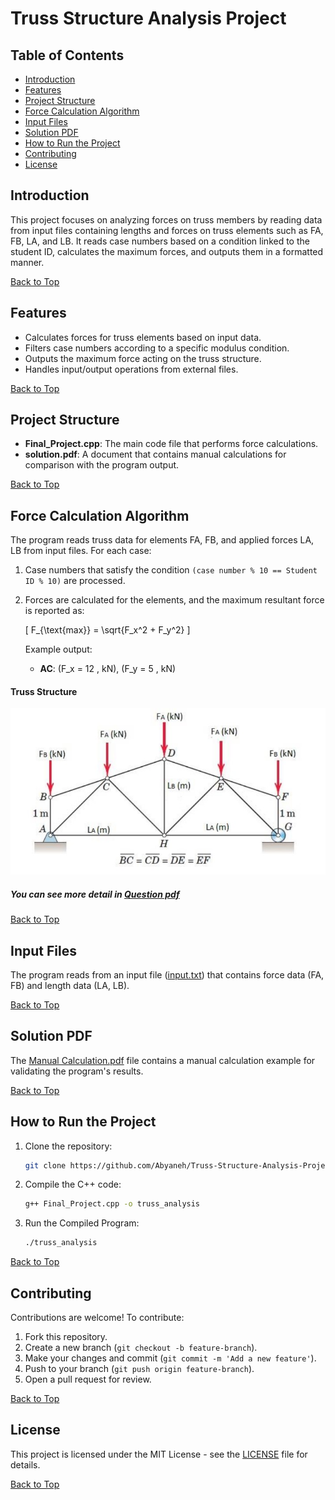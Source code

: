 # Truss Structure Analysis Project

## Table of Contents
- [Introduction](#introduction)
- [Features](#features)
- [Project Structure](#project-structure)
- [Force Calculation Algorithm](#force-calculation-algorithm)
- [Input Files](#input-files)
- [Solution PDF](#solution-pdf)
- [How to Run the Project](#how-to-run-the-project)
- [Contributing](#contributing)
- [License](#license)

## Introduction
This project focuses on analyzing forces on truss members by reading data from input files containing lengths and forces on truss elements such as FA, FB, LA, and LB. It reads case numbers based on a condition linked to the student ID, calculates the maximum forces, and outputs them in a formatted manner.

[Back to Top](#table-of-contents)
## Features
- Calculates forces for truss elements based on input data.
- Filters case numbers according to a specific modulus condition.
- Outputs the maximum force acting on the truss structure.
- Handles input/output operations from external files.

[Back to Top](#table-of-contents)
## Project Structure
- **Final_Project.cpp**: The main code file that performs force calculations.
- **solution.pdf**: A document that contains manual calculations for comparison with the program output.

[Back to Top](#table-of-contents)
## Force Calculation Algorithm
The program reads truss data for elements FA, FB, and applied forces LA, LB from input files. For each case:
1. Case numbers that satisfy the condition `(case number % 10 == Student ID % 10)` are processed.
2. Forces are calculated for the elements, and the maximum resultant force is reported as:
   
   \[
   F_{\text{max}} = \sqrt{F_x^2 + F_y^2}
   \]
   
   Example output:
   - **AC**: \(F_x = 12 \, kN\), \(F_y = 5 \, kN\)

#### Truss Structure
![Truss Structure](https://github.com/Abyaneh/Truss-Structure-Analysis-Project/blob/main/truss-structure-image.jpg)

##### You can see more detail in [Question pdf](https://github.com/Abyaneh/Truss-Structure-Analysis-Project/blob/main/Question.pdf)

[Back to Top](#table-of-contents)
## Input Files

The program reads from an input file ([input.txt](https://github.com/Abyaneh/Truss-Structure-Analysis-Project/blob/main/input.txt)) that contains force data (FA, FB) and length data (LA, LB).

[Back to Top](#table-of-contents)
## Solution PDF
The [Manual Calculation.pdf](https://github.com/Abyaneh/Truss-Structure-Analysis-Project/blob/main/solution.pdf) file contains a manual calculation example for validating the program's results.

[Back to Top](#table-of-contents)
## How to Run the Project
1. Clone the repository:
   ```bash
   git clone https://github.com/Abyaneh/Truss-Structure-Analysis-Project/tree/main
   ```
2. Compile the C++ code:
   ```bash
   g++ Final_Project.cpp -o truss_analysis
    ```
3. Run the Compiled Program:
    ```bash
   ./truss_analysis
   ```

[Back to Top](#table-of-contents)
## Contributing
Contributions are welcome! To contribute:
1. Fork this repository.
2. Create a new branch (`git checkout -b feature-branch`).
3. Make your changes and commit (`git commit -m 'Add a new feature'`).
4. Push to your branch (`git push origin feature-branch`).
5. Open a pull request for review.

[Back to Top](#table-of-contents)

## License
This project is licensed under the MIT License - see the [LICENSE](https://github.com/Abyaneh/rotten_and_fresh/blob/main/LICENSE) file for details.

[Back to Top](#table-of-contents)

